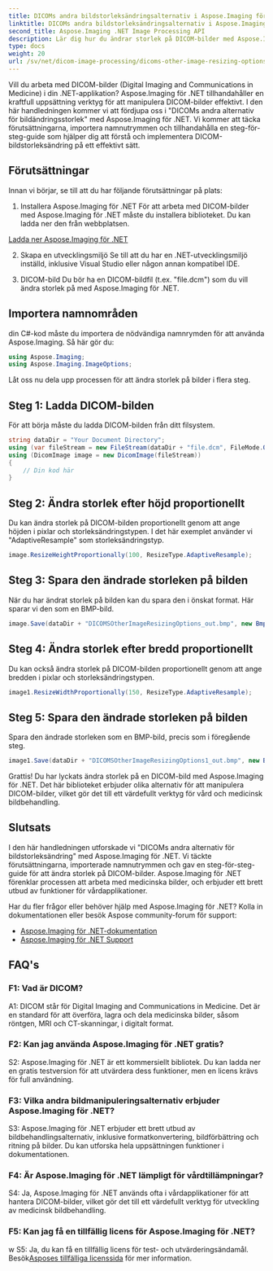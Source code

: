 ```yaml
---
title: DICOMs andra bildstorleksändringsalternativ i Aspose.Imaging för .NET
linktitle: DICOMs andra bildstorleksändringsalternativ i Aspose.Imaging för .NET
second_title: Aspose.Imaging .NET Image Processing API
description: Lär dig hur du ändrar storlek på DICOM-bilder med Aspose.Imaging för .NET. En steg-för-steg-guide för effektiv medicinsk bildmanipulation.
type: docs
weight: 20
url: /sv/net/dicom-image-processing/dicoms-other-image-resizing-options/
---
```

Vill du arbeta med DICOM-bilder (Digital Imaging and Communications in Medicine) i din .NET-applikation? Aspose.Imaging för .NET tillhandahåller en kraftfull uppsättning verktyg för att manipulera DICOM-bilder effektivt. I den här handledningen kommer vi att fördjupa oss i "DICOMs andra alternativ för bildändringsstorlek" med Aspose.Imaging för .NET. Vi kommer att täcka förutsättningarna, importera namnutrymmen och tillhandahålla en steg-för-steg-guide som hjälper dig att förstå och implementera DICOM-bildstorleksändring på ett effektivt sätt.

## Förutsättningar

Innan vi börjar, se till att du har följande förutsättningar på plats:

1. Installera Aspose.Imaging för .NET
För att arbeta med DICOM-bilder med Aspose.Imaging för .NET måste du installera biblioteket. Du kan ladda ner den från webbplatsen.

[Ladda ner Aspose.Imaging för .NET](https://releases.aspose.com/imaging/net/)

2. Skapa en utvecklingsmiljö
Se till att du har en .NET-utvecklingsmiljö inställd, inklusive Visual Studio eller någon annan kompatibel IDE.

3. DICOM-bild
Du bör ha en DICOM-bildfil (t.ex. "file.dcm") som du vill ändra storlek på med Aspose.Imaging för .NET.

## Importera namnområden

din C#-kod måste du importera de nödvändiga namnrymden för att använda Aspose.Imaging. Så här gör du:

```csharp
using Aspose.Imaging;
using Aspose.Imaging.ImageOptions;
```

Låt oss nu dela upp processen för att ändra storlek på bilder i flera steg.

## Steg 1: Ladda DICOM-bilden
För att börja måste du ladda DICOM-bilden från ditt filsystem.

```csharp
string dataDir = "Your Document Directory";
using (var fileStream = new FileStream(dataDir + "file.dcm", FileMode.Open, FileAccess.Read))
using (DicomImage image = new DicomImage(fileStream))
{
    // Din kod här
}
```

## Steg 2: Ändra storlek efter höjd proportionellt
Du kan ändra storlek på DICOM-bilden proportionellt genom att ange höjden i pixlar och storleksändringstypen. I det här exemplet använder vi "AdaptiveResample" som storleksändringstyp.

```csharp
image.ResizeHeightProportionally(100, ResizeType.AdaptiveResample);
```

## Steg 3: Spara den ändrade storleken på bilden
När du har ändrat storlek på bilden kan du spara den i önskat format. Här sparar vi den som en BMP-bild.

```csharp
image.Save(dataDir + "DICOMSOtherImageResizingOptions_out.bmp", new BmpOptions());
```

## Steg 4: Ändra storlek efter bredd proportionellt
Du kan också ändra storlek på DICOM-bilden proportionellt genom att ange bredden i pixlar och storleksändringstypen.

```csharp
image1.ResizeWidthProportionally(150, ResizeType.AdaptiveResample);
```

## Steg 5: Spara den ändrade storleken på bilden
Spara den ändrade storleken som en BMP-bild, precis som i föregående steg.

```csharp
image1.Save(dataDir + "DICOMSOtherImageResizingOptions1_out.bmp", new BmpOptions());
```

Grattis! Du har lyckats ändra storlek på en DICOM-bild med Aspose.Imaging för .NET. Det här biblioteket erbjuder olika alternativ för att manipulera DICOM-bilder, vilket gör det till ett värdefullt verktyg för vård och medicinsk bildbehandling.

## Slutsats

I den här handledningen utforskade vi "DICOMs andra alternativ för bildstorleksändring" med Aspose.Imaging för .NET. Vi täckte förutsättningarna, importerade namnutrymmen och gav en steg-för-steg-guide för att ändra storlek på DICOM-bilder. Aspose.Imaging för .NET förenklar processen att arbeta med medicinska bilder, och erbjuder ett brett utbud av funktioner för vårdapplikationer.

Har du fler frågor eller behöver hjälp med Aspose.Imaging för .NET? Kolla in dokumentationen eller besök Aspose community-forum för support:

- [Aspose.Imaging för .NET-dokumentation](https://reference.aspose.com/imaging/net/)
- [Aspose.Imaging för .NET Support](https://forum.aspose.com/)

## FAQ's

### F1: Vad är DICOM?

A1: DICOM står för Digital Imaging and Communications in Medicine. Det är en standard för att överföra, lagra och dela medicinska bilder, såsom röntgen, MRI och CT-skanningar, i digitalt format.

### F2: Kan jag använda Aspose.Imaging för .NET gratis?

S2: Aspose.Imaging för .NET är ett kommersiellt bibliotek. Du kan ladda ner en gratis testversion för att utvärdera dess funktioner, men en licens krävs för full användning.

### F3: Vilka andra bildmanipuleringsalternativ erbjuder Aspose.Imaging för .NET?

S3: Aspose.Imaging för .NET erbjuder ett brett utbud av bildbehandlingsalternativ, inklusive formatkonvertering, bildförbättring och ritning på bilder. Du kan utforska hela uppsättningen funktioner i dokumentationen.

### F4: Är Aspose.Imaging för .NET lämpligt för vårdtillämpningar?

S4: Ja, Aspose.Imaging för .NET används ofta i vårdapplikationer för att hantera DICOM-bilder, vilket gör det till ett värdefullt verktyg för utveckling av medicinsk bildbehandling.

### F5: Kan jag få en tillfällig licens för Aspose.Imaging för .NET?
w
 S5: Ja, du kan få en tillfällig licens för test- och utvärderingsändamål. Besök[Asposes tillfälliga licenssida](https://purchase.aspose.com/temporary-license/) för mer information.